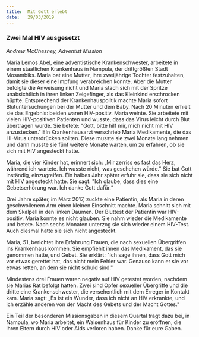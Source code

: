 ```yaml
---
title:  Mit Gott erlebt
date:   29/03/2019
---
```


### Zwei Mal HIV ausgesetzt

_Andrew McChesney, Adventist Mission_

Maria Lemos Abel, eine adventistische Krankenschwester, arbeitete in einem staatlichen Krankenhaus in Nampula, der drittgrößten Stadt Mosambiks. Maria bat eine Mutter, ihre zweijährige Tochter festzuhalten, damit sie dieser eine Impfung verabreichen konnte. Aber die Mutter befolgte die Anweisung nicht und Maria stach sich mit der Spritze unabsichtlich in ihren linken Zeigefinger, als das Kleinkind erschrocken hüpfte. Entsprechend der Krankenhauspolitik machte Maria sofort Blutuntersuchungen bei der Mutter und dem Baby. Nach 20 Minuten erhielt sie das Ergebnis: beiden waren HIV-positiv. Maria weinte. Sie arbeitete mit vielen HIV-positiven Patienten und wusste, dass das Virus leicht durch Blut übertragen wurde. Sie betete: "Gott, bitte hilf mir, mich nicht mit HIV anzustecken." EIn Krankenhausarzt verschrieb Maria Medikamente, die das HI-Virus unterdrücken sollten. Diese musste sie zwei Monate lang nehmen und dann musste sie fünf weitere Monate warten, um zu erfahren, ob sie sich mit HIV angesteckt hatte.

Maria, die vier Kinder hat, erinnert sich: „Mir zerriss es fast das Herz, während ich wartete. Ich wusste nicht, was geschehen würde." Sie bat Gott inständig, einzugreifen. Ein halbes Jahr später erfuhr sie, dass sie sich nicht mit HIV angesteckt hatte. Sie sagt: "Ich glaube, dass dies eine Gebetserhörung war. Ich danke Gott dafür.“

Drei Jahre später, im März 2017, zuckte eine Patientin, als Maria in deren geschwollenem Arm einen kleinen Einschnitt machte. Maria schnitt sich mit dem Skalpell in den linken Daumen. Der Bluttest der Patientin war HIV-positiv. Maria konnte es nicht glauben. Sie nahm wieder die Medikamente und betete. Nach sechs Monaten unterzog sie sich wieder einem HIV-Test. Auch diesmal hatte sie sich nicht angesteckt.

Maria, 51, berichtet ihre Erfahrung Frauen, die nach sexuellen Übergriffen ins Krankenhaus kommen. Sie empfiehlt ihnen das Medikament, das sie genommen hatte, und Gebet. Sie erklärt: "Ich sage ihnen, dass Gott mich vor etwas gerettet hat, das nicht mein Fehler war. Genauso kann er sie vor etwas retten, an dem sie nicht schuld sind."

Mindestens drei Frauen waren negativ auf HIV getestet worden, nachdem sie Marias Rat befolgt hatten. Zwei sind Opfer sexueller Übergriffe und die dritte eine Krankenschwester, die versehentlich mit dem Erreger in Kontakt kam. Maria sagt: „Es ist ein Wunder, dass ich nicht an HIV erkrankte, und ich erzähle anderen von der Macht des Gebets und der Macht Gottes."

Ein Teil der besonderen Missionsgaben in diesem Quartal trägt dazu bei, in Nampula, wo Maria arbeitet, ein Waisenhaus für Kinder zu eröffnen, die ihren Eltern durch HIV oder Aids verloren haben. Danke für eure Gaben.
